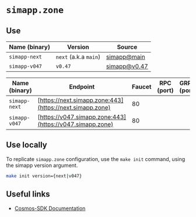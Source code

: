 # `simapp.zone`

## Use

| Name (binary) | Version               | Source                                                                   |
| ------------- | --------------------- | ------------------------------------------------------------------------ |
| `simapp-next` | `next` (a.k.a `main`) | [simapp@main](https://github.com/cosmos/cosmos-sdk/tree/main/simapp)     |
| `simapp-v047` | `v0.47`               | [simapp@v0.47](https://github.com/cosmos/cosmos-sdk/tree/v0.47.0/simapp) |

| Name  (binary) | Endpoint                                                 | Faucet | RPC (port) | GRPC (port) | REST (port) |
| -------------- | -------------------------------------------------------- | ------ | ---------- | ----------- | ----------- |
| `simapp-next`  | [https://next.simapp.zone:443](https://next.simapp.zone) | 80     |            |             |             |
| `simapp-v047`  | [https://v047.simapp.zone:443](https://v047.simapp.zone) | 80     |            |             |             |

## Use locally

To replicate `simapp.zone` configuration, use the `make init` command, using the simapp version argument.

```sh
make init version={next|v047}
```

## Useful links

- [Cosmos-SDK Documentation](https://docs.cosmos.network/)
